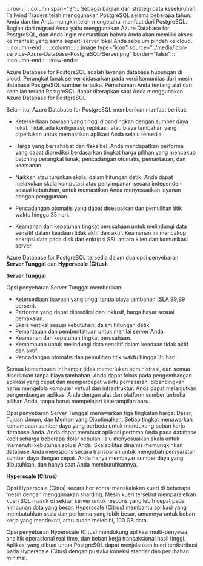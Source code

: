 :::row:::
  :::column span="3":::
Sebagai bagian dari strategi data keseluruhan, Tailwind Traders telah menggunakan PostgreSQL selama beberapa tahun. Anda dan tim Anda mungkin telah mengetahui manfaat dari PostgreSQL. Bagian dari migrasi Anda yaitu menggunakan Azure Database for PostgreSQL, dan Anda ingin memastikan bahwa Anda akan memiliki akses ke manfaat yang sama seperti server lokal Anda sebelum pindah ke cloud.
  :::column-end:::
  :::column:::
    :::image type="icon" source="../media/icon-service-Azure-Database-PostgreSQL-Server.png" border="false":::
  :::column-end:::
:::row-end:::


Azure Database for PostgreSQL adalah layanan database hubungan di cloud. Perangkat lunak server didasarkan pada versi komunitas dari mesin database PostgreSQL sumber terbuka. Pemahaman Anda tentang alat dan keahlian terkait PostgreSQL dapat diterapkan saat Anda menggunakan Azure Database for PostgreSQL.

Selain itu, Azure Database for PostgreSQL memberikan manfaat berikut:

- Ketersediaan bawaan yang tinggi dibandingkan dengan sumber daya lokal. Tidak ada konfigurasi, replikasi, atau biaya tambahan yang diperlukan untuk memastikan aplikasi Anda selalu tersedia.

- Harga yang bersahabat dan fleksibel. Anda mendapatkan performa yang dapat diprediksi berdasarkan tingkat harga pilihan yang mencakup patching perangkat lunak, pencadangan otomatis, pemantauan, dan keamanan.

- Naikkan atau turunkan skala, dalam hitungan detik. Anda dapat melakukan skala komputasi atau penyimpanan secara independen sesuai kebutuhan, untuk memastikan Anda menyesuaikan layanan dengan penggunaan.

- Pencadangan otomatis yang dapat disesuaikan dan pemulihan titik waktu hingga 35 hari.

- Keamanan dan kepatuhan tingkat perusahaan untuk melindungi data sensitif dalam keadaan tidak aktif dan aktif. Keamanan ini mencakup enkripsi data pada disk dan enkripsi SSL antara klien dan komunikasi server.

Azure Database for PostgreSQL tersedia dalam dua opsi penyebaran: **Server Tunggal** dan **Hyperscale (Citus)**.



**Server Tunggal**

Opsi penyebaran Server Tunggal memberikan:

- Ketersediaan bawaan yang tinggi tanpa biaya tambahan (SLA 99,99 persen).
- Performa yang dapat diprediksi dan inklusif, harga bayar sesuai pemakaian.
- Skala vertikal sesuai kebutuhan, dalam hitungan detik.
- Pemantauan dan pemberitahuan untuk menilai server Anda.
- Keamanan dan kepatuhan tingkat perusahaan.
- Kemampuan untuk melindungi data sensitif dalam keadaan tidak aktif dan aktif.
- Pencadangan otomatis dan pemulihan titik waktu hingga 35 hari.


Semua kemampuan ini hampir tidak memerlukan administrasi, dan semua disediakan tanpa biaya tambahan. Anda dapat fokus pada pengembangan aplikasi yang cepat dan mempercepat waktu pemasaran, dibandingkan harus mengelola komputer virtual dan infrastruktur. Anda dapat melanjutkan pengembangan aplikasi Anda dengan alat dan platform sumber terbuka pilihan Anda, tanpa harus mempelajari keterampilan baru.

Opsi penyebaran Server Tunggal menawarkan tiga tingkatan harga: Dasar, Tujuan Umum, dan Memori yang Dioptimalkan. Setiap tingkat menawarkan kemampuan sumber daya yang berbeda untuk mendukung beban kerja database Anda. Anda dapat membuat aplikasi pertama Anda pada database kecil seharga beberapa dolar sebulan, lalu menyesuaikan skala untuk memenuhi kebutuhan solusi Anda. Skalabilitas dinamis memungkinkan database Anda merespons secara transparan untuk mengubah persyaratan sumber daya dengan cepat. Anda hanya membayar sumber daya yang dibutuhkan, dan hanya saat Anda membutuhkannya.


**Hyperscale (Citrus)**

Opsi Hyperscale (Citus) secara horizontal menskalakan kueri di beberapa mesin dengan menggunakan sharding. Mesin kueri tersebut memparalelkan kueri SQL masuk di sekitar server untuk respons yang lebih cepat pada himpunan data yang besar. Hyperscale (Citrus) membantu aplikasi yang membutuhkan skala dan performa yang lebih besar, umumnya untuk beban kerja yang mendekati, atau sudah melebihi, 100 GB data.

Opsi penyebaran Hyperscale (Citus) mendukung aplikasi multi-penyewa, analitik operasional real time, dan beban kerja transaksional hasil tinggi. Aplikasi yang dibuat untuk PostgreSQL dapat menjalankan kueri terdistribusi pada Hyperscale (Citus) dengan pustaka koneksi standar dan perubahan minimal.


